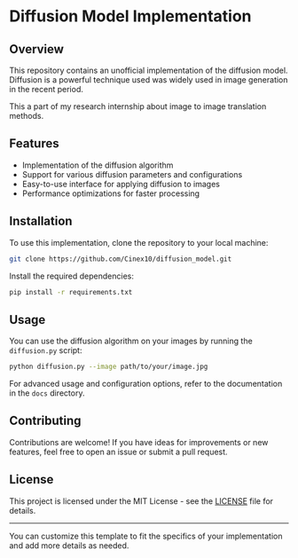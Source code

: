 # Diffusion Model Implementation

## Overview

This repository contains an unofficial implementation of the diffusion model. Diffusion is a powerful technique used was widely used in image generation in the recent period.

This a part of my research internship about image to image translation methods.

## Features

- Implementation of the diffusion algorithm
- Support for various diffusion parameters and configurations
- Easy-to-use interface for applying diffusion to images
- Performance optimizations for faster processing

## Installation

To use this implementation, clone the repository to your local machine:

```bash
git clone https://github.com/Cinex10/diffusion_model.git
```

Install the required dependencies:

```bash
pip install -r requirements.txt
```

## Usage

You can use the diffusion algorithm on your images by running the `diffusion.py` script:

```bash
python diffusion.py --image path/to/your/image.jpg
```

For advanced usage and configuration options, refer to the documentation in the `docs` directory.

## Contributing

Contributions are welcome! If you have ideas for improvements or new features, feel free to open an issue or submit a pull request.

## License

This project is licensed under the MIT License - see the [LICENSE](LICENSE) file for details.

---

You can customize this template to fit the specifics of your implementation and add more details as needed.